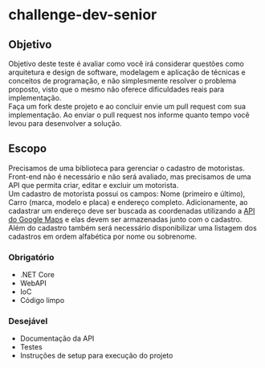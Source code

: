 # challenge-dev-senior

## Objetivo
Objetivo deste teste é avaliar como você irá considerar questões como arquitetura e design de software, modelagem e aplicação de técnicas e conceitos de programação, e não simplesmente resolver o problema proposto, visto que o mesmo não oferece dificuldades reais para implementação.  
Faça um fork deste projeto e ao concluir envie um pull request com sua implementação. Ao enviar o pull request nos informe quanto tempo você levou para desenvolver a solução.

## Escopo
Precisamos de uma biblioteca para gerenciar o cadastro de motoristas.  
Front-end não é necessário e não será avaliado, mas precisamos de uma API que permita criar, editar e excluir um motorista.  
Um cadastro de motorista possui os campos: Nome (primeiro e último), Carro (marca, modelo e placa) e endereço completo. Adicionamente, ao cadastrar um endereço deve ser buscada as coordenadas utilizando a [API do Google Maps](https://developers.google.com/maps/documentation/geocoding) e elas devem ser armazenadas junto com o cadastro.  
Além do cadastro também será necessário disponibilizar uma listagem dos cadastros em ordem alfabética por nome ou sobrenome.

### Obrigatório
 - .NET Core
 - WebAPI
 - IoC
 - Código limpo

### Desejável
 - Documentação da API
 - Testes
 - Instruções de setup para execução do projeto
